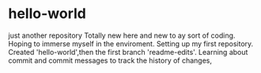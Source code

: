 # hello-world
just another repository
Totally new here and new to ay sort of coding. Hoping to immerse myself in the enviroment. Setting up my first repository.
Created 'hello-world',then the first branch 'readme-edits'. Learning about commit and commit messages to track the history of changes,

